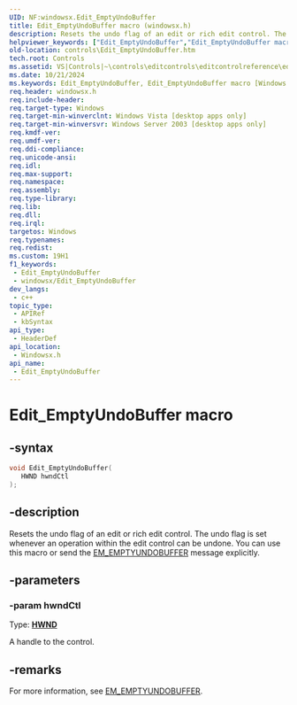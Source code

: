 ```yaml
---
UID: NF:windowsx.Edit_EmptyUndoBuffer
title: Edit_EmptyUndoBuffer macro (windowsx.h)
description: Resets the undo flag of an edit or rich edit control. The undo flag is set whenever an operation within the edit control can be undone. You can use this macro or send the EM_EMPTYUNDOBUFFER message explicitly.
helpviewer_keywords: ["Edit_EmptyUndoBuffer","Edit_EmptyUndoBuffer macro [Windows Controls]","_win32_Edit_EmptyUndoBuffer","_win32_Edit_EmptyUndoBuffer_cpp","controls.Edit_EmptyUndoBuffer","controls._win32_Edit_EmptyUndoBuffer","windowsx/Edit_EmptyUndoBuffer"]
old-location: controls\Edit_EmptyUndoBuffer.htm
tech.root: Controls
ms.assetid: VS|Controls|~\controls\editcontrols\editcontrolreference\editcontrolmacros\edit_emptyundobuffer.htm
ms.date: 10/21/2024
ms.keywords: Edit_EmptyUndoBuffer, Edit_EmptyUndoBuffer macro [Windows Controls], _win32_Edit_EmptyUndoBuffer, _win32_Edit_EmptyUndoBuffer_cpp, controls.Edit_EmptyUndoBuffer, controls._win32_Edit_EmptyUndoBuffer, windowsx/Edit_EmptyUndoBuffer
req.header: windowsx.h
req.include-header: 
req.target-type: Windows
req.target-min-winverclnt: Windows Vista [desktop apps only]
req.target-min-winversvr: Windows Server 2003 [desktop apps only]
req.kmdf-ver: 
req.umdf-ver: 
req.ddi-compliance: 
req.unicode-ansi: 
req.idl: 
req.max-support: 
req.namespace: 
req.assembly: 
req.type-library: 
req.lib: 
req.dll: 
req.irql: 
targetos: Windows
req.typenames: 
req.redist: 
ms.custom: 19H1
f1_keywords:
 - Edit_EmptyUndoBuffer
 - windowsx/Edit_EmptyUndoBuffer
dev_langs:
 - c++
topic_type:
 - APIRef
 - kbSyntax
api_type:
 - HeaderDef
api_location:
 - Windowsx.h
api_name:
 - Edit_EmptyUndoBuffer
---
```


# Edit_EmptyUndoBuffer macro

## -syntax

```cpp
void Edit_EmptyUndoBuffer(
   HWND hwndCtl
);
```


## -description

Resets the undo flag of an edit or rich edit control. The undo flag is set whenever an operation within the edit control can be undone. You can use this macro or send the <a href="/windows/desktop/Controls/em-emptyundobuffer">EM_EMPTYUNDOBUFFER</a> message explicitly.

## -parameters

### -param hwndCtl

Type: <b><a href="/windows/desktop/WinProg/windows-data-types">HWND</a></b>

A handle to the control.

## -remarks

For more information, see <a href="/windows/desktop/Controls/em-emptyundobuffer">EM_EMPTYUNDOBUFFER</a>.
